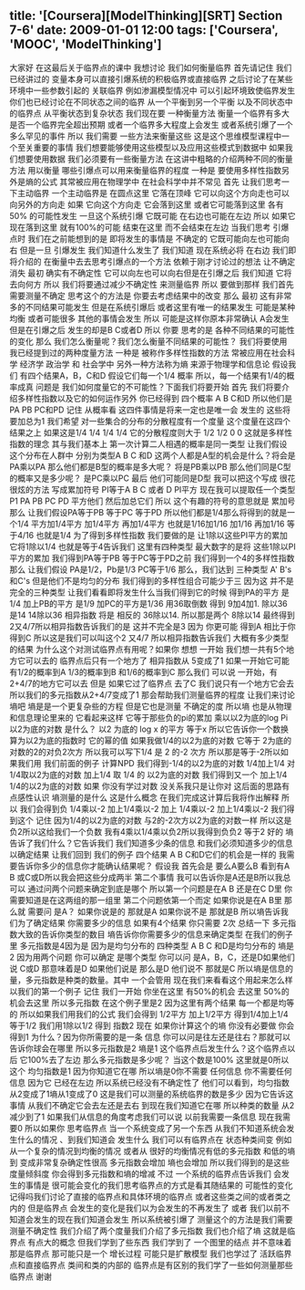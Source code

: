 title: '[Coursera][ModelThinking][SRT] Section 7-6'
date: 2009-01-01 12:00
tags: ['Coursera', 'MOOC', 'ModelThinking']
---

大家好 在这最后关于临界点的课中 我想讨论
我们如何衡量临界 首先请记住 我们已经讲过的
变量本身可以直接引爆系统的积极临界或直接临界
之后讨论了在某些环境中一些参数引起的 关联临界
例如渗漏模型情况中 可以引起环境致使临界发生
你们也已经讨论在不同状态之间的临界 从一个平衡到另一个平衡
以及不同状态中的临界点 从平衡状态到复杂状态 我们现在要
一种衡量方法 衡量一个临界有多大
是否一个临界完全超出预期 或者一个临界多大程度上会发生
或者系统引爆了一个多么罕见的事件 所以 我们需要
一些方法来衡量这些 这是这个思维模型课程中一个至关重要的事情
我们想要能够使用这些模型以及应用这些模式到数据中
如果我们想要使用数据 我们必须要有一些衡量方法
在这讲中粗略的介绍两种不同的衡量方法 用以衡量
哪些引爆点可以用来衡量临界的程度 一种是
要使用多样性指数另外是熵的公式
其常被应用在物理学中 在社会科学中并不常见
首先 让我们思考一下主动临界 一个主动临界是
在圆点这里 它落在顶峰
它可以向这个方向走也可以向另外的方向走 如果 它向这个方向走
它会落到这里 或者它可能落到这里 各有50%
的可能性发生 一旦这个系统引爆 它既可能
在右边也可能在左边 所以 如果它现在落到这里 就有100%的可能
结束在这里 而不会结束在左边 当我们思考
引爆点时 我们在之前能想到的是 即将发生的事情是
不确定的 它既可能向左也可能向右 但是一旦
引爆发生 我们知道什么发生了 我们知道 现在系统必将
在右边 我们即将介绍的 在衡量中去去思考引爆点的一个方法
依赖于刚才讨论过的想法 让不确定消失 最初
确实有不确定性 它可以向左也可以向右但是在引爆之后 我们知道
它将去向何方 所以 我们将要通过减少不确定性 来测量临界
所以 要做到那样 我们首先需要测量不确定 思考这个的方法是
你要去考虑结果中的改变 那么 最初
这有非常多的不同结果可能发生 但是在系统引爆后
或者这里有唯一的结果发生
可能是某种均衡 或者可能很多
其他的事情会发生 所以 可能是这样你原本非常确认
A会发生 但是在引爆之后 发生的却是B C或者D 所以 你要
思考的是 各种不同结果的可能性的变化 那么
我们怎么衡量呢？我们怎么衡量不同结果的可能性？
我们将要使用 我已经提到过的两种度量方法 一种是
被称作多样性指数的方法 常被应用在社会科学 经济学
政治学 和 社会学中 另外一种方法称为熵
来源于物理学和信息论 假设我们
有四个结果A，B，C和D 假设它们每一个1/4 概率
所以，每一个结果有1/4的概率成真 问题是
我们如何度量它的不可能性？下面我们将要开始 首先
我们将要介绍多样性指数以及它的如何运作另外 你已经得到
四个概率 A B C和D 所以他们是PA PB  PC和PD 记住
从概率看 这四件事情是将来一定也是唯一会
发生的 这些将要加总为1 我们希望
对一些集合的分布的分散程度有一个度量 这个度量在这四个结果之上
如果这是1/4 1/4 1/4 1/4 它的分散程度则大于
1/2 1/2 0 0 这就是多样性指数的理念 其与我们基本上
第一次计算二人相遇的概率是同一类型
让我们假设 这个分布在人群中 分别为类型A B C
和D 这两个人都是A型的机会是什么？将会是
PA乘以PA 那么他们都是B型的概率是多大呢？
将是PB乘以PB 那么他们同是C型的概率又是多少呢？
是PC乘以PC 最后 他们可能同是D型 我可以把这个写成
很花很炫的方法 写成累加符号 PI等于A B C 或者
D PI平方 现在我可以提取任一个类型P1 PA PB PC PD
平方他们 然后加总它们 所以 这个有趣的符号的意思就是
累加号 那么 让我们假设PA等于PB 等于PC 等于PD
所以他们都是1/4那么将得到的就是一个1/4
平方加1/4平方 加1/4平方 再加1/4平方
也就是1/16加1/16 加1/16 再加1/16
等于4/16 也就是1/4
为了得到多样性指数 我们要做的是
让1除以这些PI平方的累加 
它将1除以1/4 也就是等于4告诉我们
这里有四种类型 最大数字的是将
这些1除以PI平方的累加 我们得到PA等于PB
等于PC等于PD之前 我们得到一个4的多样性指数 那么 让我们假设
PA是1/2，Pb是1/3  PC等于1/6 那么，我们达到
三种类型  A' B's 和C's 但是他们不是均匀的分布 
我们得到的多样性组合可能少于三 因为这
并不是完全的三种类型 让我们看看即将发生什么当我们得到它的时候 
得到PA的平方 是1/4 加上PB的平方 是1/9
加PC的平方是1/36 用36取倒数 得到
9加4加1. 除以36 是14
14除以36 相异指数 将是
相反的 36除以14. 所以那是两个
8除以14 最终得到2又4/7所以相异指数告诉我们的是
这并不完全是3 因为 你更可能
得到A 相比于你得到C 所以这是我们可以叫这个2 又4/7
所以相异指数告诉我们 大概有多少类型的结果
为什么这个对测试临界点有用呢？如果你
想想 一开始 我们想一共有5个地方它可以去的
临界点后只有一个地方了 相异指数从
5变成了1 如果一开始它可能有1/2的概率到A
1/3的概率到B 和1/6的概率到C 那么我们
可以说 一开始，有2+4/7的地方它可以去 但是
如果它过了临界点 去了C 我们说只有一个地方它会去
所以我们的多元指数从2+4/7变成了1
那会帮助我们测量临界的程度 让我们来讨论墒吧
墒是是一个更复杂些的方程 但是它也是测量
不确定的度 所以墒 也是从物理和信息理论里来的
它看起来这样 它等于那些负的pi的累加
乘以以2为底的log Pi
以2为底的对数 是什么？  以2 为底的 log x 的平方
等于x  所以它告诉你一个数换算为以2为底的指数时
它的幂的值 如果我做1/4的以2为底的对数 它等于
2为底的对数的2的对负2次方  所以我可以写下1/4
是 2 的-2 次方 所以那是等于-2所以如果我们用
我们前面的例子 计算NPD 我们得到-1/4的以2为底的对数
1/4加上1/4 对1/4取以2为底的对数 加上1/4  取 1/4
的 以2为底的对数 我们得到又一个  加上1/4 1/4的以2为底的对数 如果
你没有学过对数 没关系我只是让你对
这后面的思路有点感性认识 墒测量的是什么 这是什么概念
在我们完成这计算后我将作出解释 所以 我们会得到负
1/4乘以-2 加上1/4乘以-2 加上
1/4乘以-2 加上1/4乘以-2 我们得到这个
记住 因为1/4的以2为底的对数 与2的-2次方以2为底的对数一样
所以这是负2所以这给我们一个负数
我有4乘以1/4乘以负2所以我得到负负2 等于2
好的 墒告诉了我们什么？它告诉我们
我们知道多少条的信息 和我们必须知道多少的信息
以确定结果 让我们回到
我们的例子 四个结果 A B C和D它们的机会是一样的
我需要告诉你多少的信息你才能确认结果呢？
假设我 首先会是
要么A要么B 看到有A B 或C或D所以我会把这些分成两半
第二个事情 我可以告诉你是A还是B所以我总可以
通过问两个问题来确定到底是哪个 所以第一个问题是在A B
还是在C D里 你需要知道是在这两组的那一组里
第二个问题依第一个而定 如果你说是在A B里 那么就
需要问 是A？ 如果你说是的 那就是A 如果你说不是
那就是B 所以墒告诉我们为了确定结果 你需要多少的信息
如果有4个结果 你只需要
2次 总结一下 多元指数大致的告诉你类型的数目
墒告诉你你需要多少的信息来确定类型
在我们的例子里 多元指数是4因为是
因为是均匀分布的 四种类型 A B C 和D是均匀分布的
墒是2 因为用两个问题 你可以确定
是哪个类型 你可以问 是A，B，C，还是D如果他们说
C或D 那意味着是D 如果他们说是 那么是D 他们说不 那就是C
所以墒是信息的量，多元指数是种类的数量。其中
一个会管用 现在我们来看看这个用起来怎么样以我们的第一个例子
记住 我们一开始 你坐在这里 有50%的机会
去这里 50%的机会去这里 所以多元指数
在这个例子里是2 因为这里有两个结果
每一个都是均等的 所以如果我们用我们的公式 我们会得到 1/2平方
加上1/2平方 得到1/4加上1/4 等于1/2
我们用1除以1/2 得到
指数2 现在 如果你计算这个的墒 你没有必要做 你会
得到1  为什么？因为你所需要的是一条
信息 你可以问是往左还是往右？那就可以
告诉你球会在哪里 所以多元指数是2 墒是1
这个临界点后发生什么？这个临界点以后 它100%去了左边
那么多元指数是多少呢？
当这个数是100% 这里就是0所以这个 均匀指数是1
因为你知道它在哪 所以墒是0你不需要
任何信息 你不需要任何信息 因为它
已经在左边 所以系统已经没有不确定性了
他们可以看到，均匀指数从2变成了1墒从1变成了0
这是我们可以测量的系统临界的数是多少 
因为它告诉这事情 从我们不确定它会去左还是去右
到现在我们知道它在哪 所以种类的数量
从2减少到了1 如果我们从信息的角度考虑我们可以说
以前我需要一条信息 现在我需要0  所以如果你
思考临界点 当一个系统变成了另一个东西
从我们不知道系统会发生什么的情况 、到我们知道会
发生什么 我们可以有临界点在  状态种类间变 例如
从一个复杂的情况到均衡的情况 或者从
很好的均衡情况有低的多元指数
和低的墒到 变成非常复杂确定性很高
多元指数会增加 墒也会增加
所以我们得到的是这些度量倾斜度
你会得到多元指数和墒的增减
不过 一个系统的临界点告诉我们 会发生的事情是
很可能会变化的我们思考临界点的方式是看其随结果的
可能性的变化 记得吗我们讨论了直接的临界点和具体环境的临界点
或者这些类之间的或者类之内的 但是临界点
会发生的变化是我们以为会发生的不再发生了
或者 我们以前不知道会发生的现在我们知道会发生
所以系统被引爆了 测量这个的方法是我们需要测量不确定性
我们介绍了两个度量我们介绍了多元指数
我们也介绍了墒 这就是临界点 有点大的概念
但我们学到了些东西 我们学到了
一个图里的结点 并不意味着那是临界点 那可能只是一个
增长过程 可能只是扩散模型 我们也学过了
活跃临界点和直接临界点 类间和类的内部的
临界点是有区别的我们学了一些如何测量那些临界点
谢谢
